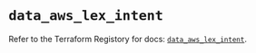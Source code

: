 # `data_aws_lex_intent`

Refer to the Terraform Registory for docs: [`data_aws_lex_intent`](https://registry.terraform.io/providers/hashicorp/aws/5.11.0/docs/data-sources/lex_intent).
